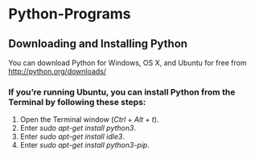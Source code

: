 # Python-Programs

## Downloading and Installing Python

You can download Python for Windows, OS X, and Ubuntu for free from <http://python.org/downloads/>


### If you’re running Ubuntu, you can install Python from the Terminal by following these steps:

1. Open the Terminal window (*Ctrl* + *Alt* + *t*).
2. Enter *sudo apt-get install python3*.
3. Enter *sudo apt-get install idle3*.
4. Enter *sudo apt-get install python3-pip*.
